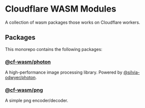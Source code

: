 # Cloudflare WASM Modules

A collection of wasm packages those works on Cloudflare workers.

## Packages

This monorepo contains the following packages:

### [@cf-wasm/photon](https://www.npmjs.com/package/@cf-wasm/photon)

A high-performance image processing library.
Powered by [@silvia-odwyer/photon](https://www.npmjs.com/package/@silvia-odwyer/photon).

### [@cf-wasm/png](https://www.npmjs.com/package/@cf-wasm/png)

A simple png encoder/decoder.
